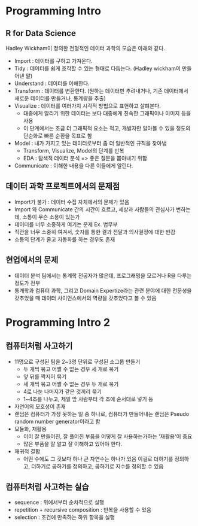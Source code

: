 # Programming Intro

## R for Data Science
 Hadley Wickham이 정의한 전형적인 데이터 과학의 모습은 아래와 같다.
  * Import : 데이터를 구하고 가져온다.
  * Tidy : 데이터를 쉽게 조작할 수 있는 형태로 다듬는다. (Hadley wickham이 만들어낸 말)
  * Understand : 데이터를 이해한다.
  * Transform : 데이터를 변환한다. (원하는 데이터만 추려내거나, 기존 데이터에서 새로운 데이터를 만들거나, 통계량을 추출)
  * Visualize : 데이터를 여러가지 시각적 방법으로 표현하고 살펴본다.
    - 대중에게 알리기 위한 데이터는 보다 대중에게 친숙한 그래픽이나 이미지 등을 사용
    - 이 단계에서는 조금 더 그래픽적 요소는 적고, 개발자만 알아볼 수 있을 정도의 단순화로 빠른 순환을 목표로 함
  * Model : 내가 가지고 있는 데이터로부터 좀 더 일반적인 규칙을 찾아냄
    - Transform, Visualize, Model의 단계를 반복
    - EDA : 탐색적 데이터 분석 => 좋은 질문을 뽑아내기 위함
  * Communicate : 이해한 내용을 다른 이들에게 알린다.

## 데이터 과학 프로젝트에서의 문제점
  * Import가 불가 : 데이터 수집 자체에서의 문제가 있음
  * Import 와 Communicate 간의 시간이 흐르고, 세상과 사람들의 관심사가 변하는데, 소통이 무슨 소용이 있는가
  * 데이터를 너무 소중하게 여기는 문제 Ex. 법무부
  * 직관을 너무 소중히 여겨서, 숫자를 통한 결과 전달과 의사결정에 대한 반감
  * 소통의 단계가 줄고 자동화를 하는 경우도 존재
 
## 현업에서의 문제
  * 데이터 분석 팀에서는 통계학 전공자가 많은데, 프로그래밍을 모르거나 R을 다루는 정도가 전부
  * 통계학과 컴퓨터 과학, 그리고 Domain Expertize라는 관련 분야에 대한 전문성을 갖추었을 때 데이터 사이언스에서의 역량을 갖추었다고 볼 수 있음
  
# Programming Intro 2
## 컴퓨터처럼 사고하기
  * 11명으로 구성된 팀을 2~3명 단위로 구성된 소그룹 만들기
    - 두 개씩 묶고 어쩔 수 없는 경우 세 개로 묶기
    - 앞 뒤를 짝지어 묶기
    - 세 개씩 묶고 어쩔 수 없는 경우 두 개로 묶기
    - 4로 나눈 나머지가 같은 것끼리 묶기
    - 1~4조를 나누고, 제일 앞 사람부터 각 조에 순서대로 넣기 등
  * 자연어의 모호성이 존재
  * 랜덤은 컴퓨터가 가장 못하는 일 중 하나로, 컴퓨터가 만들어내는 랜덤은 Pseudo random number generator이라고 함
  * 모듈화, 재활용
    - 이미 잘 만들어진, 잘 풀어진 부품을 어떻게 잘 사용하는가하는 '재활용'이 중요
    - 많은 부품을 잘 알고 잘 이해하고 있어야 한다.
  * 재귀적 결합
    - 어떤 수에도 그 것보다 하나 큰 자연수는 하나가 있음 이걸로 더하기를 정의하고, 더하기로 곱하기를 정의하고, 곱하기로 지수를 정의할 수 있음

## 컴퓨터처럼 사고하는 실습
  * sequence : 위에서부터 순차적으로 실행
  * repetition + recursive composition : 반복을 사용할 수 있음
  * selection : 조건에 만족하는 하위 항목을 실행

#
  
